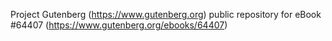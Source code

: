 Project Gutenberg (https://www.gutenberg.org) public repository for
eBook #64407 (https://www.gutenberg.org/ebooks/64407)
